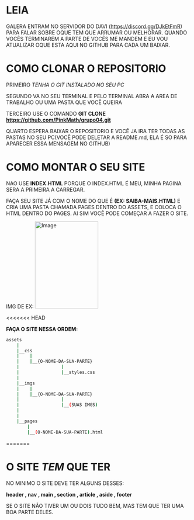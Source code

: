 # LEIA

GALERA ENTRAM NO SERVIDOR DO DAVI (https://discord.gg/DJkEtFmR) PARA FALAR SOBRE OQUE TEM QUE ARRUMAR OU MELHORAR.
QUANDO VOCÊS TERMINAREM A PARTE DE VOCÊS ME MANDEM E EU VOU ATUALIZAR OQUE ESTA AQUI NO GITHUB PARA CADA UM BAIXAR.

# COMO CLONAR O REPOSITORIO

PRIMEIRO *TENHA O GIT INSTALADO NO SEU PC*

SEGUNDO VA NO SEU TERMINAL E PELO TERMINAL ABRA A AREA DE TRABALHO OU UMA PASTA QUE VOCÊ QUEIRA

TERCEIRO USE O COMANDO **GIT CLONE https://github.com/PinkMath/grupo04.git**

QUARTO ESPERA BAIXAR O REPOSITORIO E VOCÊ JA IRA TER TODAS AS PASTAS NO SEU PC(VOCÊ PODE DELETAR A README.md, ELA É SO PARA APARECER ESSA MENSAGEM NO GITHUB)

# COMO MONTAR O SEU SITE

NAO USE **INDEX.HTML** PORQUE O INDEX.HTML É MEU, MINHA PAGINA SERA A PRIMEIRA A CARREGAR.

FAÇA SEU SITE JÁ COM O NOME DO QUE É **(EX: SAIBA-MAIS.HTML)** E CRIA UMA PASTA CHAMADA PAGES DENTRO DO ASSETS, E COLOCA O HTML DENTRO DO PAGES. AI SIM VOCÊ PODE COMEÇAR A FAZER O SITE.

IMG DE EX:
<img width="173" height="238" alt="Image" src="https://github.com/user-attachments/assets/c3e07c9b-0e61-4a53-9118-d20bf5086d95" />

<<<<<<< HEAD

**FAÇA O SITE NESSA ORDEM:**

```bash
assets
    |
    |__css
    |    |
    |    |__{O-NOME-DA-SUA-PARTE}
    |                |
    |                |__styles.css
    |
    |__imgs
    |    |
    |    |__{O-NOME-DA-SUA-PARTE}
    |                |
    |                |__(SUAS IMGS)
    |
    |
    |__pages
        |
        |__(O-NOME-DA-SUA-PARTE).html
```
=======
# O SITE *TEM* QUE TER

NO MINIMO O SITE DEVE TER ALGUNS DESSES:

**header , nav , main , section , article , aside , footer**

SE O SITE NÃO TIVER UM OU DOIS TUDO BEM, MAS TEM QUE TER UMA BOA PARTE DELES.

